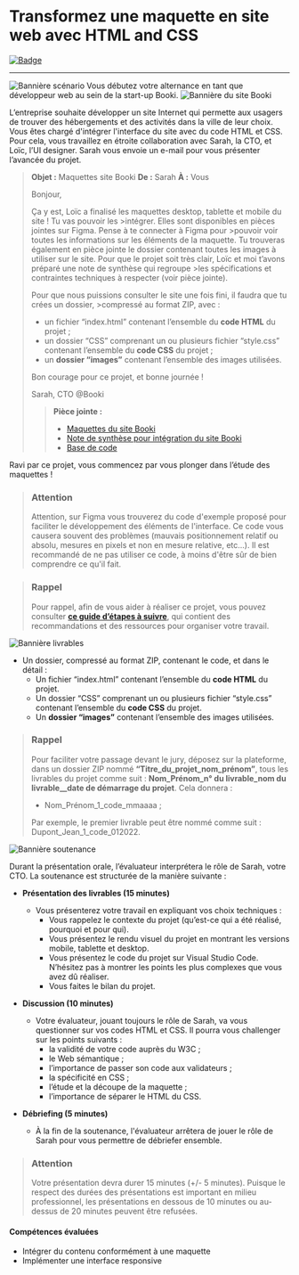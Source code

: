 # Transformez une maquette en site web avec HTML and CSS

[![Badge](https://img.shields.io/badge/PREVIEW-17F?style=for-the-badge)](https://grd3v.github.io/Transformez-une-maquette-en-site-web-avec-HTML-and-CSS/)

---

![Bannière scénario](https://user.oc-static.com/upload/2022/06/28/16564030859322_Banner_Sce%CC%81nario.png)
Vous débutez votre alternance en tant que développeur web au sein de la start-up Booki.
![Bannière du site Booki](https://user.oc-static.com/upload/2022/06/20/16557256333819_FR_1155_P3_Banner-Booki.png)

L’entreprise souhaite développer un site Internet qui permette aux usagers de trouver des hébergements et des activités dans la ville de leur choix.
Vous êtes chargé d'intégrer l'interface du site avec du code HTML et CSS. Pour cela, vous travaillez en étroite collaboration avec Sarah, la CTO, et Loïc, l’UI designer.
Sarah vous envoie un e-mail pour vous présenter l’avancée du projet.

> **Objet :** Maquettes site Booki
> **De :** Sarah
> **À :** Vous
>
> Bonjour,
>
> Ça y est, Loïc a finalisé les maquettes desktop, tablette et mobile du site ! Tu vas pouvoir les >intégrer. Elles sont disponibles en pièces jointes sur Figma. Pense à te connecter à Figma pour >pouvoir voir toutes les informations sur les éléments de la maquette.
> Tu trouveras également en pièce jointe le dossier contenant toutes les images à utiliser sur le site.
> Pour que le projet soit très clair, Loïc et moi t’avons préparé une note de synthèse qui regroupe >les spécifications et contraintes techniques à respecter (voir pièce jointe).
>
> Pour que nous puissions consulter le site une fois fini, il faudra que tu crées un dossier, >compressé au format ZIP, avec :
>
> - un fichier “index.html” contenant l’ensemble du **code HTML** du projet ;
> - un dossier “CSS” comprenant un ou plusieurs fichier “style.css” contenant l’ensemble du **code CSS** du projet ;
> - un **dossier “images”** contenant l’ensemble des images utilisées.
>
> Bon courage pour ce projet, et bonne journée !
>
> Sarah, CTO @Booki
>
> > **Pièce jointe :**
> >
> > - [Maquettes du site Booki](<https://www.figma.com/file/r9YJyUkpVdrxzBBKGH7reY/Maquettes-Booki-(desktop%2C-mobile%2C-tablette)?node-id=3%3A0&t=aSSTnHDTI9f1lLka-0>)
> > - [Note de synthèse pour intégration du site Booki](https://course.oc-static.com/projects/D%C3%A9veloppeur+Web/IW_P3+HTML+CSS+Booki/IW+%3A+React+Booki+-+Note+de+synthese.pdf)
> > - [Base de code](https://github.com/OpenClassrooms-Student-Center/booki-starter-code.git)

Ravi par ce projet, vous commencez par vous plonger dans l’étude des maquettes !

> ### Attention
>
> Attention, sur Figma vous trouverez du code d'exemple proposé pour faciliter le développement des éléments de l'interface. Ce code vous causera souvent des problèmes (mauvais positionnement relatif ou absolu, mesures en pixels et non en mesure relative, etc...). Il est recommandé de ne pas utiliser ce code, à moins d'être sûr de bien comprendre ce qu'il fait.

> ### Rappel
>
> Pour rappel, afin de vous aider à réaliser ce projet, vous pouvez consulter **[ce guide d’étapes à suivre](https://course.oc-static.com/projects/D%C3%A9veloppeur+Web/IW_P3+HTML+CSS+Booki/Booki+Inte%CC%81grateur+web+_+DA+JS-React+-+Guide+d'e%CC%81tapes+cle%CC%81s+-+Cre%CC%81ez+la+page+d'accueil+d'une+agence+de+voyage+avec+HTML+%26+CSS.pdf)**, qui contient des recommandations et des ressources pour organiser votre travail.

![Bannière livrables](https://user.oc-static.com/upload/2022/06/27/16563220599551_Banner_Livrables.png)

- Un dossier, compressé au format ZIP, contenant le code, et dans le détail :
  - Un fichier “index.html” contenant l’ensemble du **code HTML** du projet.
  - Un dossier “CSS” comprenant un ou plusieurs fichier “style.css” contenant l’ensemble du **code CSS** du projet.
  - Un **dossier “images”** contenant l’ensemble des images utilisées.

> ### Rappel
>
> Pour faciliter votre passage devant le jury, déposez sur la plateforme, dans un dossier ZIP nommé **“Titre_du_projet_nom_prénom”**, tous les livrables du projet comme suit : **Nom_Prénom_n° du livrable_nom du livrable\_\_date de démarrage du projet**. Cela donnera :
>
> - Nom_Prénom_1_code_mmaaaa ;
>
> Par exemple, le premier livrable peut être nommé comme suit : Dupont_Jean_1_code_012022.

![Bannière soutenance](https://user.oc-static.com/upload/2022/06/22/16559012528213_Banner_Soutenance_Dev.png)

Durant la présentation orale, l’évaluateur interprétera le rôle de Sarah, votre CTO. La soutenance est structurée de la manière suivante :

- **Présentation des livrables (15 minutes)**

  - Vous présenterez votre travail en expliquant vos choix techniques :
    - Vous rappelez le contexte du projet (qu’est-ce qui a été réalisé, pourquoi et pour qui).
    - Vous présentez le rendu visuel du projet en montrant les versions mobile, tablette et desktop.
    - Vous présentez le code du projet sur Visual Studio Code. N’hésitez pas à montrer les points les plus complexes que vous avez dû réaliser.
    - Vous faites le bilan du projet.

- **Discussion (10 minutes)**

  - Votre évaluateur, jouant toujours le rôle de Sarah, va vous questionner sur vos codes HTML et CSS. Il pourra vous challenger sur les points suivants :
    - la validité de votre code auprès du W3C ;
    - le Web sémantique ;
    - l’importance de passer son code aux validateurs ;
    - la spécificité en CSS ;
    - l’étude et la découpe de la maquette ;
    - l’importance de séparer le HTML du CSS.

- **Débriefing (5 minutes)**
  - À la fin de la soutenance, l'évaluateur arrêtera de jouer le rôle de Sarah pour vous permettre de débriefer ensemble.

> ### Attention
>
> Votre présentation devra durer 15 minutes (+/- 5 minutes). Puisque le respect des durées des présentations est important en milieu professionnel, les présentations en dessous de 10 minutes ou au-dessus de 20 minutes peuvent être refusées.

#### Compétences évaluées

- Intégrer du contenu conformément à une maquette
- Implémenter une interface responsive
